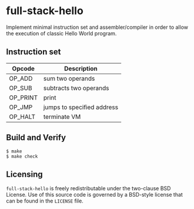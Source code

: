 # full-stack-hello

Implement minimal instruction set and assembler/compiler in order to
allow the execution of classic Hello World program.


## Instruction set

| Opcode  | Description |
| ------------- | ------------- |
| OP_ADD | sum two operands |
| OP_SUB | subtracts two operands |
| OP_PRINT | print |
| OP_JMP | jumps to specified address |
| OP_HALT | terminate VM |

## Build and Verify

```shell
$ make
$ make check
```

## Licensing
`full-stack-hello` is freely redistributable under the two-clause BSD License.
Use of this source code is governed by a BSD-style license that can be found
in the `LICENSE` file.

